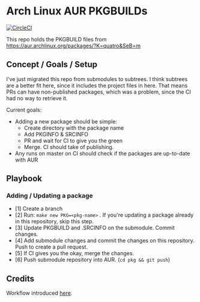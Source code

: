 # Arch Linux AUR PKGBUILDs

[![CircleCI](https://circleci.com/gh/Qu4tro/aur.svg?style=svg)](https://circleci.com/gh/qu4tro/aur)

This repo holds the PKGBUILD files from https://aur.archlinux.org/packages/?K=quatro&SeB=m

## Concept / Goals / Setup

I've just migrated this repo from submodules to subtrees. I think subtrees are a better fit here, since it includes the project files in here. 
That means PRs can have non-published packages, which was a problem, since the CI had no way to retrieve it.

Current goals:
  - Adding a new package should be simple:
    - Create directory with the package name
    - Add PKGINFO & SRCINFO
    - PR and wait for CI to give you the green
    - Merge. CI should take of publishing.
  - Any runs on master on CI should check if the packages are up-to-date with AUR

## Playbook

### Adding / Updating a package

- [1] Create a branch
- [2] Run: `make new PKG=<pkg-name>` . If you're updating a package already in this repository, skip this step.
- [3] Update PKGBUILD and .SRCINFO on the submodule. Commit changes.
- [4] Add submodule changes and commit the changes on this repository. Push to create a pull request.
- [5] If CI gives you the okay, merge the changes.
- [6] Push submodule repository into AUR. (`cd pkg && git push`)

## Credits
Workflow introduced [here](https://gergely.imreh.net/blog/2018/04/circleci-aur/).
